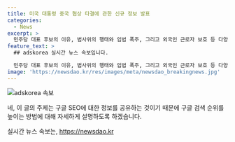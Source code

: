 ```yaml
---
title: 미국 대통령 중국 협상 타결에 관한 신규 정보 발표
categories:
  - News
excerpt: >
  민주당 대표 후보의 이유, 법사위의 행태와 입법 폭주, 그리고 외국인 근로자 보호 등 다양한 이슈가 논의되고 있는 가운데, 사회적 관심을 끄는 주요 뉴스들입니다. 여당 대표 후보의 동기, 교총 회장의 사퇴, 그리고 여야의 협치 등 다양한 주제가 다뤄지고 있으며, 사회적 이슈에 대한 다양한 시각을 엿볼 수 있는 반면에 이들 주제들이 사람들의 이목을 사로잡고 있습니다.
feature_text: >
  ## adskorea 실시간 뉴스 속보입니다.

  민주당 대표 후보의 이유, 법사위의 행태와 입법 폭주, 그리고 외국인 근로자 보호 등 다양한 이슈가 논의되고 있는 가운데, 사회적 관심을 끄는 주요 뉴스들입니다. 여당 대표 후보의 동기, 교총 회장의 사퇴, 그리고 여야의 협치 등 다양한 주제가 다뤄지고 있으며, 사회적 이슈에 대한 다양한 시각을 엿볼 수 있는 반면에 이들 주제들이 사람들의 이목을 사로잡고 있습니다.
image: 'https://newsdao.kr/res/images/meta/newsdao_breakingnews.jpg'
---
```


<p><img src="https://newsdao.kr/res/images/meta/newsdao_breakingnews.jpg" alt="adskorea 속보" /></p>

<p>네, 이 글의 주제는 구글 SEO에 대한 정보를 공유하는 것이기 때문에 구글 검색 순위를 높이는 방법에 대해 자세하게 설명하도록 하겠습니다.</p>
실시간 뉴스 속보는, <a href="https://newsdao.kr" rel="dofollow">https://newsdao.kr</a>


